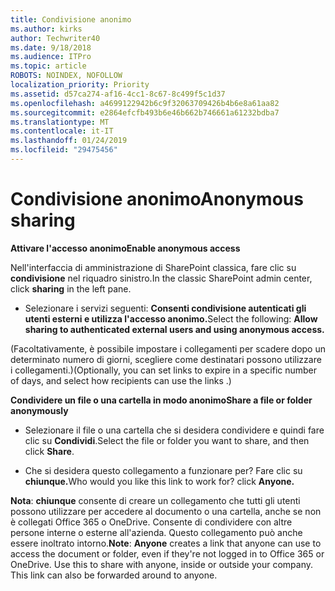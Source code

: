 ```yaml
---
title: Condivisione anonimo
ms.author: kirks
author: Techwriter40
ms.date: 9/18/2018
ms.audience: ITPro
ms.topic: article
ROBOTS: NOINDEX, NOFOLLOW
localization_priority: Priority
ms.assetid: d57ca274-af16-4cc1-8c67-8c499f5c1d37
ms.openlocfilehash: a4699122942b6c9f32063709426b4b6e8a61aa82
ms.sourcegitcommit: e2864efcfb493b6e46b662b746661a61232bdba7
ms.translationtype: MT
ms.contentlocale: it-IT
ms.lasthandoff: 01/24/2019
ms.locfileid: "29475456"
---
```

# <a name="anonymous-sharing"></a><span data-ttu-id="b4a0d-102">Condivisione anonimo</span><span class="sxs-lookup"><span data-stu-id="b4a0d-102">Anonymous sharing</span></span>

 <span data-ttu-id="b4a0d-103">**Attivare l'accesso anonimo**</span><span class="sxs-lookup"><span data-stu-id="b4a0d-103">**Enable anonymous access**</span></span>
  
<span data-ttu-id="b4a0d-104">Nell'interfaccia di amministrazione di SharePoint classica, fare clic su **condivisione** nel riquadro sinistro.</span><span class="sxs-lookup"><span data-stu-id="b4a0d-104">In the classic SharePoint admin center, click **sharing** in the left pane.</span></span> 
  
- <span data-ttu-id="b4a0d-105">Selezionare i servizi seguenti: **Consenti condivisione autenticati gli utenti esterni e utilizza l'accesso anonimo.**</span><span class="sxs-lookup"><span data-stu-id="b4a0d-105">Select the following: **Allow sharing to authenticated external users and using anonymous access.**</span></span>
  
<span data-ttu-id="b4a0d-106">(Facoltativamente, è possibile impostare i collegamenti per scadere dopo un determinato numero di giorni, scegliere come destinatari possono utilizzare i collegamenti.)</span><span class="sxs-lookup"><span data-stu-id="b4a0d-106">(Optionally, you can set links to expire in a specific number of days, and select how recipients can use the links .)</span></span>
    
 <span data-ttu-id="b4a0d-107">**Condividere un file o una cartella in modo anonimo**</span><span class="sxs-lookup"><span data-stu-id="b4a0d-107">**Share a file or folder anonymously**</span></span>
  
- <span data-ttu-id="b4a0d-108">Selezionare il file o una cartella che si desidera condividere e quindi fare clic su **Condividi**.</span><span class="sxs-lookup"><span data-stu-id="b4a0d-108">Select the file or folder you want to share, and then click **Share**.</span></span> 
    
- <span data-ttu-id="b4a0d-109">Che si desidera questo collegamento a funzionare per? Fare clic su **chiunque.**</span><span class="sxs-lookup"><span data-stu-id="b4a0d-109">Who would you like this link to work for? click **Anyone.**</span></span>
  
 <span data-ttu-id="b4a0d-p101">**Nota**: **chiunque** consente di creare un collegamento che tutti gli utenti possono utilizzare per accedere al documento o una cartella, anche se non è collegati Office 365 o OneDrive. Consente di condividere con altre persone interne o esterne all'azienda. Questo collegamento può anche essere inoltrato intorno.</span><span class="sxs-lookup"><span data-stu-id="b4a0d-p101">**Note**: **Anyone** creates a link that anyone can use to access the document or folder, even if they're not logged in to Office 365 or OneDrive. Use this to share with anyone, inside or outside your company. This link can also be forwarded around to anyone.</span></span> 
    

